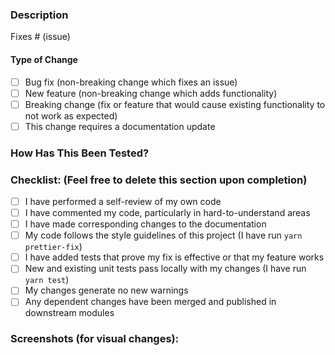 <!--

Have you read Formidable's Code of Conduct? By filing an Issue, you are expected to comply with it, including treating everyone with respect: https://github.com/FormidableLabs/spectacle/blob/main/CONTRIBUTING.md#contributor-covenant-code-of-conduct

-->

### Description
<!-- Please include a summary of the change and which issue is fixed. Please also include relevant motivation and context. List any dependencies that are required for this change. -->

Fixes # (issue)

#### Type of Change
<!-- Please delete options that are not relevant (including this descriptive text). -->

- [ ] Bug fix (non-breaking change which fixes an issue)
- [ ] New feature (non-breaking change which adds functionality)
- [ ] Breaking change (fix or feature that would cause existing functionality to not work as expected)
- [ ] This change requires a documentation update

### How Has This Been Tested?
<!-- Please describe the tests that you ran to verify your changes. Provide instructions so we can reproduce. Please also list any relevant details for your test configuration. -->

### Checklist: (Feel free to delete this section upon completion)

- [ ] I have performed a self-review of my own code
- [ ] I have commented my code, particularly in hard-to-understand areas
- [ ] I have made corresponding changes to the documentation
- [ ] My code follows the style guidelines of this project (I have run `yarn prettier-fix`)
- [ ] I have added tests that prove my fix is effective or that my feature works
- [ ] New and existing unit tests pass locally with my changes (I have run `yarn test`)
- [ ] My changes generate no new warnings
- [ ] Any dependent changes have been merged and published in downstream modules

### Screenshots (for visual changes):
